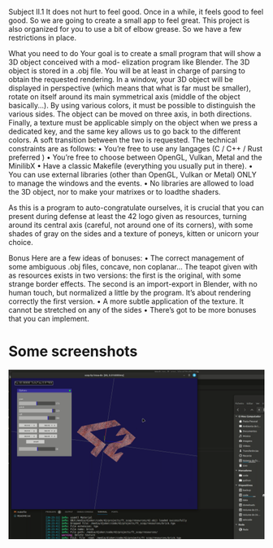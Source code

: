 Subject
II.1
It does not hurt to feel good.
Once in a while, it feels good to feel good. So we are going to create a small app to feel great.
This project is also organized for you to use a bit of elbow grease. So we have a few restrictions in place.


What you need to do
Your goal is to create a small program that will show a 3D object conceived with a mod-
elization program like Blender. The 3D object is stored in a .obj file. You will be at least
in charge of parsing to obtain the requested rendering.
In a window, your 3D object will be displayed in perspective (which means that what
is far must be smaller), rotate on itself around its main symmetrical axis (middle of the
object basically...). By using various colors, it must be possible to distinguish the various
sides. The object can be moved on three axis, in both directions.
Finally, a texture must be applicable simply on the object when we press a dedicated
key, and the same key allows us to go back to the different colors. A soft transition
between the two is requested.
The technical constraints are as follows:
• You’re free to use any langages (C / C++ / Rust preferred )
• You’re free to choose between OpenGL, Vulkan, Metal and the MinilibX
• Have a classic Makefile (everything you usually put in there).
• You can use external libraries (other than OpenGL, Vulkan or Metal) ONLY to
manage the windows and the events.
• No libraries are allowed to load the 3D object, nor to make your matrixes or to loadthe shaders.


As this is a program to auto-congratulate ourselves, it is crucial that you can present
during defense at least the 42 logo given as resources, turning around its central axis
(careful, not around one of its corners), with some shades of gray on the sides and a
texture of poneys, kitten or unicorn your choice.

Bonus
Here are a few ideas of bonuses:
• The correct management of some ambiguous .obj files, concave, non coplanar... The
teapot given with as resources exists in two versions: the first is the original, with
some strange border effects. The second is an import-export in Blender, with no
human touch, but normalized a little by the program. It’s about rendering correctly
the first version.
• A more subtle application of the texture. It cannot be stretched on any of the sides
• There’s got to be more bonuses that you can implement.


# Some screenshots
![1](images/vlcsnap-2024-01-07-20h37m46s401.png)

